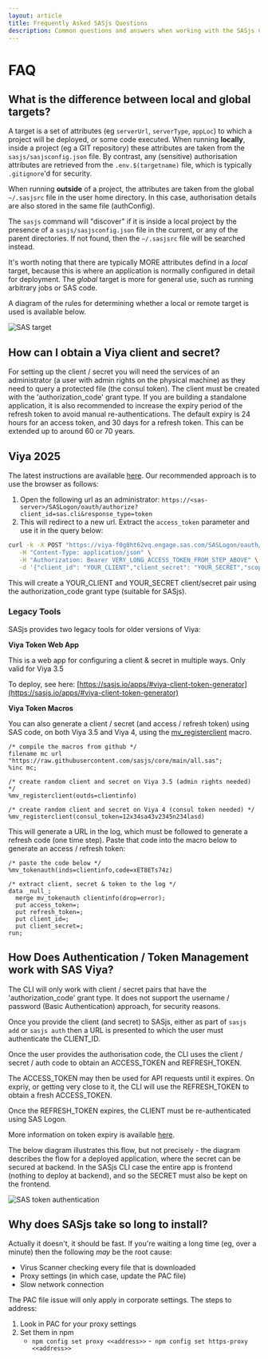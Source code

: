 ```yaml
---
layout: article
title: Frequently Asked SASjs Questions
description: Common questions and answers when working with the SASjs Command Line Interface
---
```


# FAQ

## What is the difference between local and global targets?

A target is a set of attributes (eg `serverUrl`, `serverType`, `appLoc`) to which a project will be deployed, or some code executed. When running **locally**, inside a project (eg a GIT repository) these attributes are taken from the `sasjs/sasjsconfig.json` file.  By contrast, any (sensitive) authorisation attributes are retrieved from the `.env.$(targetname)` file, which is typically `.gitignore`'d for security.

When running **outside** of a project, the attributes are taken from the global `~/.sasjsrc` file in the user home directory. In this case, authorisation details are also stored in the same file (authConfig).

The `sasjs` command will "discover" if it is inside a local project by the presence of a `sasjs/sasjsconfig.json` file in the current, or any of the parent directories. If not found, then the `~/.sasjsrc` file will be searched instead.

It's worth noting that there are typically MORE attributes defind in a _local_ target, because this is where an application is normally configured in detail for deployment. The _global_ target is more for general use, such as running arbitrary jobs or SAS code.

A diagram of the rules for determining whether a local or remote target is used is available below.

<!-- source: https://excalidraw.com/#room=0e0163e79c486da603dd,OrjYfbOmt6OTc64ND7Qf6Q -->

![SAS target](/img/targetBehaviour.svg)

## How can I obtain a Viya client and secret?

For setting up the client / secret you will need the services of an administrator (a user with admin rights on the physical machine) as they need to query a protected file (the consul token). The client must be created with the 'authorization_code' grant type.  If you are building a standalone application, it is also recommended to increase the expiry period of the refresh token to avoid manual re-authentications.  The default expiry is 24 hours for an access token, and 30 days for a refresh token. This can be extended up to around 60 or 70 years.  

## Viya 2025

The latest instructions are available [here](https://developer.sas.com/docs/rest-apis/getting-started/authentication).  Our recommended approach is to use the browser as follows:

1.  Open the following url as an administrator:  `https://<sas-server>/SASLogon/oauth/authorize?client_id=sas.cli&response_type=token`
2.  This will redirect to a new url.  Extract the `access_token` parameter and use it in the query below:


```bash
curl -k -X POST "https://viya-f0g8ht62vq.engage.sas.com/SASLogon/oauth/clients" \
   -H "Content-Type: application/json" \
   -H "Authorization: Bearer VERY_LONG_ACCESS_TOKEN_FROM_STEP_ABOVE" \
   -d '{"client_id": "YOUR_CLIENT","client_secret": "YOUR_SECRET","scope": ["openid"],"authorized_grant_types": ["authorization_code","refresh_token"], "redirect_uri": "urn:ietf:wg:oauth:2.0:oob"}'
```

This will create a YOUR_CLIENT and YOUR_SECRET client/secret pair using the authorization_code grant type (suitable for SASjs).

### Legacy Tools

SASjs provides two legacy tools for older versions of Viya:

**Viya Token Web App**

This is a web app for configuring a client & secret in multiple ways.  Only valid for Viya 3.5

To deploy, see here: [https://sasjs.io/apps/#viya-client-token-generator](https://sasjs.io/apps/#viya-client-token-generator)

**Viya Token Macros**

You can also generate a client / secret (and access / refresh token) using SAS code, on both Viya 3.5 and Viya 4, using the [mv_registerclient](https://core.sasjs.io/mv__registerclient_8sas.html) macro.

```sas
/* compile the macros from github */
filename mc url "https://raw.githubusercontent.com/sasjs/core/main/all.sas";
%inc mc;

/* create random client and secret on Viya 3.5 (admin rights needed) */
%mv_registerclient(outds=clientinfo)

/* create random client and secret on Viya 4 (consul token needed) */
%mv_registerclient(consul_token=12x34sa43v2345n234lasd)
```

This will generate a URL in the log, which must be followed to generate a refresh code (one time step). Paste that code into the macro below to generate an access / refresh token:

```
/* paste the code below */
%mv_tokenauth(inds=clientinfo,code=xET8ETs74z)

/* extract client, secret & token to the log */
data _null_;
  merge mv_tokenauth clientinfo(drop=error);
  put access_token=;
  put refresh_token=;
  put client_id=;
  put client_secret=;
run;

```

## How Does Authentication / Token Management work with SAS Viya?

The CLI will only work with client / secret pairs that have the 'authorization_code' grant type. It does not support the username / password (Basic Authentication) approach, for security reasons.

Once you provide the client (and secret) to SASjs, either as part of `sasjs add` or `sasjs auth` then a URL is presented to which the user must authenticate the CLIENT_ID.

Once the user provides the authorisation code, the CLI uses the client / secret / auth code to obtain an ACCESS_TOKEN and REFRESH_TOKEN.

The ACCESS_TOKEN may then be used for API requests until it expires. On expriy, or getting very close to it, the CLI will use the REFRESH_TOKEN to obtain a fresh ACCESS_TOKEN.

Once the REFRESH_TOKEN expires, the CLIENT must be re-authenticated using SAS Logon.

More information on token expiry is available [here](https://communities.sas.com/t5/SAS-Communities-Library/Tuning-the-authentication-timeout-for-long-running-jobs/ta-p/834148).

The below diagram illustrates this flow, but not precisely - the diagram describes the flow for a deployed application, where the secret can be secured at backend.  In the SASjs CLI case the entire app is frontend (nothing to deploy at backend), and so the SECRET must also be kept on the frontend.

<!-- source: https://lucid.app/lucidchart/e5ff1d2a-9d6a-4ae5-a990-a2a036d792f3/edit?page=O3h49Ot7ObFc# -->

![SAS token authentication](/img/tokenmanagementsasviya.svg)

## Why does SASjs take so long to install?

Actually it doesn't, it should be fast.  If you're waiting a long time (eg, over a minute) then the following _may_ be the root cause:

* Virus Scanner checking every file that is downloaded
* Proxy settings (in which case, update the PAC file)
* Slow network connection

The PAC file issue will only apply in corporate settings.  The steps to address:

1. Look in PAC for your proxy settings
2. Set them in npm
    - `npm config set proxy <<address>>`
    -` npm config set https-proxy <<address>>`
